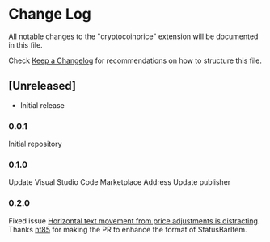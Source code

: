 # Change Log
All notable changes to the "cryptocoinprice" extension will be documented in this file.

Check [Keep a Changelog](http://keepachangelog.com/) for recommendations on how to structure this file.

## [Unreleased]
- Initial release

### 0.0.1

Initial repository

### 0.1.0

Update Visual Studio Code Marketplace Address
Update publisher

### 0.2.0

Fixed issue [Horizontal text movement from price adjustments is distracting](https://github.com/ilovelll/cryptocoinprice/issues/1).
Thanks [nt85](https://github.com/nt85) for making the PR to enhance the format of StatusBarItem.